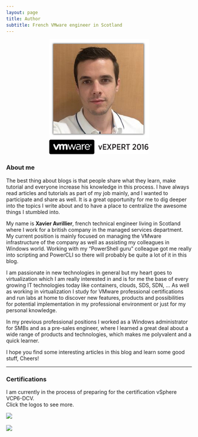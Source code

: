 ```yaml
---
layout: page
title: Author
subtitle: French VMware engineer in Scotland
---
```

<p align="center">
  <img src="/img/photo.jpg"/>
  <br>
  <a href="https://communities.vmware.com/docs/DOC-32943"><img src="/img/vExpert.png"/></a>
</p>  

### About me  
The best thing about blogs is that people share what they learn, make tutorial and everyone increase his knowledge in this process. I have always read articles and tutorials as part of my job mainly, and I wanted to participate and share as well. It is a great opportunity for me to dig deeper into the topics I write about and to have a place to centralize the awesome things I stumbled into.

My name is **Xavier Avrillier**, french technical engineer living in Scotland where I work for a british company in the managed services department. My current position is mainly focused on managing the VMware infrastructure of the company as well as assisting my colleagues in Windows world. Working with my “PowerShell guru” colleague got me really into scripting and PowerCLI so there will probably be quite a lot of it in this blog.

I am passionate in new technologies in general but my heart goes to virtualization which I am really interested in and is for me the base of every growing IT technologies today like containers, clouds, SDS, SDN, ...
As well as working in virtualization I study for VMware professional certifications and run labs at home to discover new features, products and possibilities for potential implementation in my professional environment or just for my personal knowledge.

In my previous professional positions I worked as a Windows administrator for SMBs and as a pre-sales engineer, where I learned a great deal about a wide range of products and technologies, which makes me polyvalent and a quick learner. 

I hope you find some interesting articles in this blog and learn some good stuff, Cheers!

----------

### Certifications  
I am currently in the process of preparing for the certification vSphere VCP6-DCV.  
Click the logos to see more.  

[![]({{site.baseurl}}/img/vcadcv.jpg)]({{site.baseurl}}/img/vcadcvdiplome.jpg)

[![]({{site.baseurl}}/img/ccnpswroute.jpg)]({{site.baseurl}}/img/ccnp.jpg)  
